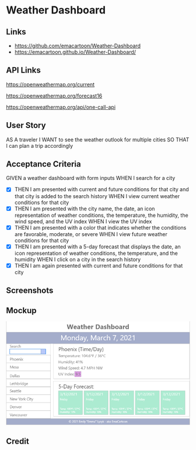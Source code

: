 # Weather Dashboard

## Links
* https://github.com/emacartoon/Weather-Dashboard
* https://emacartoon.github.io/Weather-Dashboard/


## API Links
https://openweathermap.org/current

https://openweathermap.org/forecast16

https://openweathermap.org/api/one-call-api

## User Story
AS A traveler
I WANT to see the weather outlook for multiple cities
SO THAT I can plan a trip accordingly

## Acceptance Criteria
GIVEN a weather dashboard with form inputs
WHEN I search for a city
- [x] THEN I am presented with current and future conditions for that city and that city is added to the search history
WHEN I view current weather conditions for that city
- [x] THEN I am presented with the city name, the date, an icon representation of weather conditions, the temperature, the humidity, the wind speed, and the UV index
WHEN I view the UV index
- [x] THEN I am presented with a color that indicates whether the conditions are favorable, moderate, or severe
WHEN I view future weather conditions for that city
- [x] THEN I am presented with a 5-day forecast that displays the date, an icon representation of weather conditions, the temperature, and the humidity
WHEN I click on a city in the search history
- [x] THEN I am again presented with current and future conditions for that city

## Screenshots




## Mockup

![Mockup and Wireframe of Weather Dashboard](/Assets/Mockup.png)

## Credit

